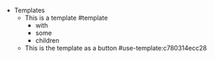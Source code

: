 - Templates
  - This is a template #template
    - with
    - some
    - children
  - This is the template as a button #use-template:c780314ecc28

